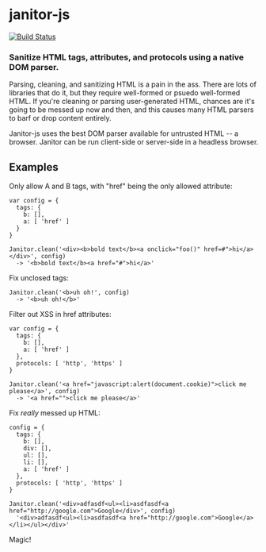janitor-js
==========

[![Build Status](https://secure.travis-ci.org/fretlessjazz/janitor-js.png)](http://travis-ci.org/fretlessjazz/janitor-js)

### Sanitize HTML tags, attributes, and protocols using a native DOM parser.

Parsing, cleaning, and sanitizing HTML is a pain in the ass.  There are lots of libraries that do it, 
but they require well-formed or psuedo well-formed HTML.  If you're cleaning or parsing user-generated
HTML, chances are it's going to be messed up now and then, and this causes many HTML parsers to barf or
drop content entirely.

Janitor-js uses the best DOM parser available for untrusted HTML -- a browser.  Janitor can be run 
client-side or server-side in a headless browser.

## Examples

Only allow A and B tags, with "href" being the only allowed attribute:

    var config = {
      tags: {
        b: [],
        a: [ 'href' ]
      }
    }
    
    Janitor.clean('<div><b>bold text</b><a onclick="foo()" href=#">hi</a></div>', config)
      -> '<b>bold text</b><a href="#">hi</a>'
      
Fix unclosed tags:

    Janitor.clean('<b>uh oh!', config)
      -> '<b>uh oh!</b>'
      
Filter out XSS in href attributes:

    var config = {
      tags: {
        b: [],
        a: [ 'href' ]
      },
      protocols: [ 'http', 'https' ]
    }
    
    Janitor.clean('<a href="javascript:alert(document.cookie)">click me please</a>', config)
      -> '<a href="">click me please</a>'
    
Fix *really* messed up HTML:

    config = {
      tags: {
        b: [],
        div: [],
        ul: [],
        li: [],
        a: [ 'href' ]
      },
      protocols: [ 'http', 'https' ]
    }
      
    Janitor.clean('<div>adfasdf<ul><li>asdfasdf<a href="http://google.com">Google</div>', config)
      '<div>adfasdf<ul><li>asdfasdf<a href="http://google.com">Google</a></li></ul></div>'
      
Magic!
